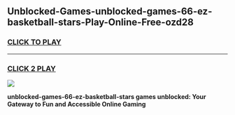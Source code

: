 
## Unblocked-Games-unblocked-games-66-ez-basketball-stars-Play-Online-Free-ozd28
<h3>
<a href="https://premium76.site?title=unblocked-games-66-ez-basketball-stars&ref=26A">CLICK TO PLAY</a></h3>
<hr>

<h3>
<a href="https://premium76.site?title=unblocked-games-66-ez-basketball-stars&ref=26A">CLICK 2 PLAY</a>
  
</h3>

<a href="https://premium76.site?title=unblocked-games-66-ez-basketball-stars&ref=26A"><img src="https://clearcache.store/games.png"></a>


**unblocked-games-66-ez-basketball-stars games unblocked: Your Gateway to Fun and Accessible Online Gaming**
